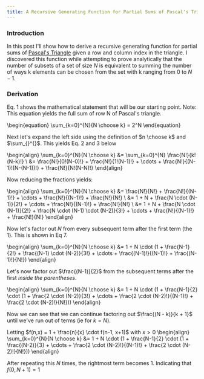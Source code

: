 ```yaml
---
title: A Recursive Generating Function for Partial Sums of Pascal's Triangle
---
```


### Introduction
In this post I'll show how to derive a recursive generating function for partial sums of [Pascal's Triangle](https://en.wikipedia.org/wiki/Pascal's_triangle) given a row and column index in the triangle. I discovered this function while attempting to prove analytically that the number of subsets of a set of size $N$ is equivalent to summing the number of ways k elements can be chosen from the set with k ranging from 0 to $N-1$.

### Derivation
Eq. 1 shows the mathematical statement that will be our starting point. Note: This equation yields the full sum of row N of Pascal's triangle.

\begin{equation}
\sum_{k=0}^{N}{N \choose k} = 2^N
\end{equation}

Next let's expand the left side using the definition of $n \choose k$ and $\sum_{}^{}$. This yields Eq. 2 and 3 below

\begin{align}
\sum_{k=0}^{N}{N \choose k} &= \sum_{k=0}^{N} \frac{N!}{k!(N-k)!} \\
&= \frac{N!}{0!(N-0)!} + \frac{N!}{1!(N-1)!} + \cdots + \frac{N!}{(N-1)!(N-(N-1))!} + \frac{N!}{N!(N-N)!}
\end{align}

Now reducing the fractions yields:

\begin{align}
\sum_{k=0}^{N}{N \choose k} &= \frac{N!}{N!} + \frac{N!}{(N-1)!} + \cdots + \frac{N!}{(N-1)!} + \frac{N!}{N!} \\
&= 1 + N + \frac{N \cdot (N-1)}{2!} + \cdots + \frac{N!}{(N-1)!} + \frac{N!}{N!} \\
&= 1 + N + \frac{N \cdot (N-1)}{2!} + \frac{N \cdot (N-1) \cdot (N-2)}{3!} + \cdots + \frac{N!}{(N-1)!} + \frac{N!}{N!}
\end{align}

Now let's factor out $N$ from every subsequent term after the first term (the $1$). This is shown in Eq 7.


\begin{align}
\sum_{k=0}^{N}{N \choose k} &= 1 + N \cdot (1 + \frac{N-1}{2!} + \frac{(N-1) \cdot (N-2)}{3!} + \cdots + \frac{(N-1)!}{(N-1)!} + \frac{(N-1)!}{N!})
\end{align}

Let's now factor out $\frac{(N-1)}{2}$ from the subsequent terms after the first *inside the parentheses*.

\begin{align}
\sum_{k=0}^{N}{N \choose k} &= 1 + N \cdot (1 + \frac{N-1}{2} \cdot (1 + \frac{2 \cdot (N-2)}{3!} + \cdots + \frac{2 \cdot (N-2)!}{(N-1)!} + \frac{2 \cdot (N-2)!}{N!}))
\end{align}

Now we can see that we can continue factoring out $\frac{(N - k)}{k + 1}$ until we've run out of terms (ie for $k = N$).

Letting $f(n,x) = 1 + \frac{n}{x} \cdot f(n-1, x+1)$ with $x > 0$
\begin{align}
\sum_{k=0}^{N}{N \choose k} &= 1 + N \cdot (1 + \frac{N-1}{2} \cdot (1 + \frac{(N-2)}{3} + \cdots + \frac{2 \cdot (N-2)!}{(N-1)!} + \frac{2 \cdot (N-2)!}{N!}))
\end{align}

After repeating this $N$ times, the rightmost term becomes 1. Indicating that $f(0, N+1)=1$
<script>
MathJax = {
  tex: {
    inlineMath: [['$', '$'], ['\\(', '\\)']],
    tags: 'ams'
  },
  svg: {
    fontCache: 'global'
  }
};
</script>
<script type="text/javascript" id="MathJax-script" async
  src="https://cdn.jsdelivr.net/npm/mathjax@3/es5/tex-svg.js">
</script>